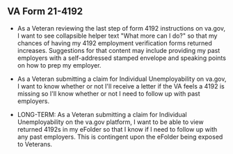 ## VA Form 21-4192 ##

* As a Veteran reviewing the last step of form 4192 instructions on va.gov, I want to see collapsible helper text "What more can I do?"  so that my chances of having my 4192 employment verification forms returned increases.  Suggestions for that content may include providing my past employers with a self-addressed stamped envelope and speaking points on how to prep my employer.

* As a Veteran submitting a claim for Individual Unemployability on va.gov, I want to know whether or not I'll receive a letter if the VA feels a 4192 is missing so I'll know whether or not I need to follow up with past employers.

* LONG-TERM: As a Veteran submitting a claim for Individual Unemployability on the va.gov platform, I want to be able to view returned 4192s in my eFolder so that I know if I need to follow up with any past employers.  This is contingent upon the eFolder being exposed to Veterans.
